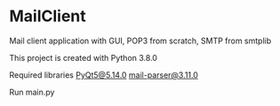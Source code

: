 # MailClient
Mail client application with GUI, POP3 from scratch, SMTP from smtplib 

This project is created with Python 3.8.0

Required libraries
PyQt5@5.14.0
mail-parser@3.11.0

Run main.py
